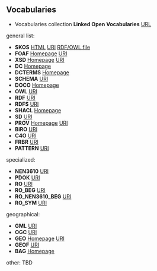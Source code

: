 
## Vocabularies

* Vocabularies collection **Linked Open Vocabularies** [URL](http://lov.okfn.org/dataset/lov)

general list:
* **SKOS** [HTML](https://www.w3.org/2009/08/skos-reference/skos.html#) [URI](http://www.w3.org/2004/02/skos/core#)
  [RDF/OWL file](http://www.w3.org/TR/skos-reference/skos.rdf)
* **FOAF** [Homepage](http://www.foaf-project.org/)  [URI](http://xmlns.com/foaf/0.1/)
* **XSD**  [Homepage](http://www.w3.org/2001/XMLSchema) [URI](http://www.w3.org/2001/XMLSchema)
* **DC** [Homepage](http://purl.org/dc/elements/1.1/)
* **DCTERMS** [Homepage](http://purl.org/dc/terms/)
* **SCHEMA** [URI](http://schema.org/)
* **DOCO** [Homepage](http://purl.org/spar/doco/)
* **OWL** [URI](http://www.w3.org/2002/07/owl#)
* **RDF** [URI](http://www.w3.org/1999/02/22-rdf-syntax-ns#)
* **RDFS** [URI](http://www.w3.org/2000/01/rdf-schema#)
* **SHACL** [Homepage](https://www.w3.org/TR/shacl/)
* **SD** [URI](http://www.w3.org/ns/sparql-service-description#)
* **PROV** [Homepage](http://www.w3.org/TR/prov-o/) [URI](http://www.w3.org/ns/prov#)
* **BiRO** [URI](http://purl.org/spar/biro/)
* **C4O** [URI](http://purl.org/spar/c4o)
* **FRBR** [URI](http://vocab.org/frbr/core#)
* **PATTERN** [URI](http://www.essepuntato.it/2008/12/pattern#)

specialized:
* **NEN3610** [URI](http://data.informatiehuisruimte.nl/def/nen3610#)
* **PDOK** [URI](http://data.pdok.nl/def/pdok#)
* **RO** [URI](http://data.informatiehuisruimte.nl/def/ro#)
* **RO_BEG** [URI](http://data.informatiehuisruimte.nl/ro/id/begrip/)
* **RO_NEN3610_BEG** [URI](http://data.informatiehuisruimte.nl/nen3610/id/begrip/)
* **RO_SYM** [URI](http://data.informatiehuisruimte.nl/ro/id/symbool/)

geographical:
* **GML** [URI](http://www.opengis.net/ont/gml#)
* **OGC** [URI](http://www.opengis.net/ont/geosparql#)
* **GEO**  [Homepage](http://www.w3.org/2003/01/geo/) [URI](http://www.w3.org/2003/01/geo/wgs84_pos)
* **GEOF** [URI](http://www.mindswap.org/2003/owl/geo/geoFeatures20040307.owl)
* **BAG**  [Homepage](http://lod.geodan.nl/vocab/bag/index.html)

other:
TBD
